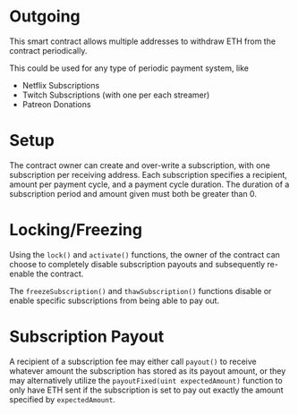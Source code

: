 Outgoing
===

This smart contract allows multiple addresses to withdraw ETH from the
contract periodically.

This could be used for any type of periodic payment system, like

* Netflix Subscriptions
* Twitch Subscriptions (with one per each streamer)
* Patreon Donations

# Setup

The contract owner can create and over-write a subscription, with one
subscription per receiving address. Each subscription specifies a
recipient, amount per payment cycle, and a payment cycle duration. The
duration of a subscription period and amount given must both be greater
than 0.

# Locking/Freezing

Using the `lock()` and `activate()` functions, the owner of the contract
can choose to completely disable subscription payouts and subsequently
re-enable the contract.

The `freezeSubscription()` and `thawSubscription()` functions disable or
enable specific subscriptions from being able to pay out.

# Subscription Payout

A recipient of a subscription fee may either call `payout()` to receive
whatever amount the subscription has stored as its payout amount, or
they may alternatively utilize the `payoutFixed(uint expectedAmount)`
function to only have ETH sent if the subscription is set to pay out
exactly the amount specified by `expectedAmount`.
